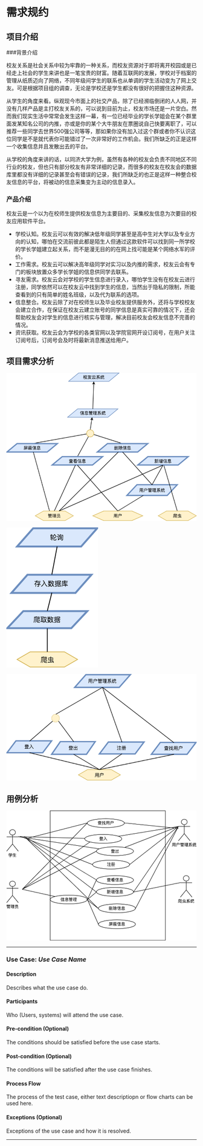 # 需求规约

## 项目介绍

###背景介绍

校友关系是社会关系中较为牢靠的一种关系，而校友资源对于即将离开校园或是已经走上社会的学生来讲也是一笔宝贵的财富。随着互联网的发展，学校对于档案的管理从纸质迈向了网络，不同年级间学生的联系也从单调的学生活动变为了网上交友。可是根据项目组的调查，无论是学校还是学生都没有很好的把握住这种资源。

从学生的角度来看。纵观现今市面上的社交产品，除了已经濒临倒闭的人人网，并没有几样产品是主打校友关系的，可以说到目前为止，校友市场还是一片空白。然而我们现实生活中常常会发生这样一幕，有一位已经毕业的学长学姐会在某个群里面发某知名公司的内推，亦或是你的某个大牛朋友在票圈说自己快要离职了，可以推荐一些同学去世界500强公司等等，那如果你没有加入过这个群或者你不认识这位同学是不是就代表你可能错过了一次非常好的工作机会。我们所缺乏的正是这样一个收集信息并且发散出去的平台。

从学校的角度来讲的话，以同济大学为例，虽然有各种的校友会负责不同地区不同行业的校友，但也只有部分校友有非常详细的记录，而很多的校友在校友会的数据库里都没有详细的记录甚至会有错误的记录，我们所缺乏的也正是这样一种整合校友信息的平台，将被动的信息采集变为主动的信息录入。

### 产品介绍

校友云是一个以为在校师生提供校友信息为主要目的、采集校友信息为次要目的校友应用软件平台。

- 学校认知。校友云可以有效的解决低年级同学甚至是高中生对大学以及专业方向的认知，哪怕在交流前彼此都是陌生人但通过这款软件可以找到同一所学校的学长学姐建立起关系，而不是漫无目的的在网上找可能是某个网络水军的评价。
- 工作需求。校友云可以解决高年级同学对实习以及内推的需求，校友云会有专门的板块放置众多学长学姐的信息供同学去联系。
- 寻友需求。校友云会对学校的学生信息进行录入，哪怕学生没有在校友云进行注册，同学依然可以在校友云中找到学生的信息，当然出于隐私的限制，所能查看到的只有简单的姓名班级，以及代为联系的选项。
- 信息整合。校友云除了对在校师生以及毕业校友提供服务外，还将与学校校友会建立合作，在保证在校友云建立账号的同学信息是真实可靠的情况下，还会帮助校友会对学生的信息进行核实与管理，解决目前校友会校友信息不完善的情况。
- 资讯获取。校友云会为学校的各类官网以及学院官网开设订阅号，在用户关注订阅号后，订阅号会及时将最新消息推送给用户。

## 项目需求分析

![KAOS1](images/requirement_specification/KAOS1.png)



![KAOS2](images/requirement_specification/KAOS2.png)

![KAOS3](images/requirement_specification/KAOS3.png)

## 用例分析

![Use Case sample](images/requirement_specification/usecase.png)

---

### Use Case: _Use Case Name_

#### Description

Describes what the use case do.

#### Participants

Who (Users, systems) will attend the use case.

#### Pre-condition (Optional)

The conditions should be satisfied before the use case starts.

#### Post-condition (Optional)

The conditions will be satisfied after the use case finishes.

#### Process Flow

The process of the test case, either text descriptiopn or flow charts can be used here.

#### Exceptions (Optional)

Exceptions of the use case and how it is resolved.

---